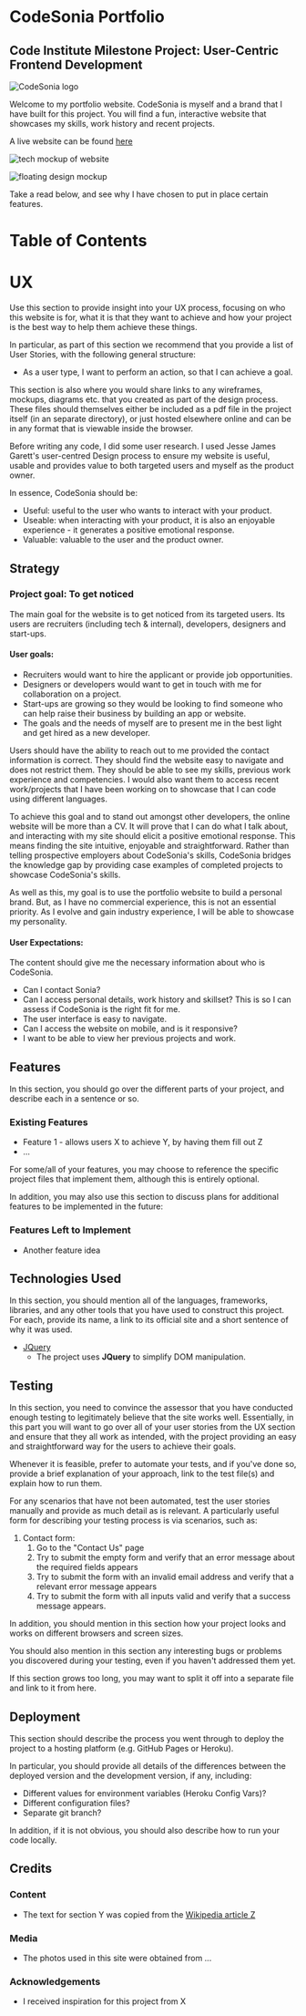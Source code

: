 # CodeSonia Portfolio

## Code Institute Milestone Project: User-Centric Frontend Development

![CodeSonia logo](/assets/images/code_sonia_logo.png)


Welcome to my portfolio website. CodeSonia is myself and a brand that I have built for this project. You will find a fun, interactive website that showcases my skills, work history and recent projects. 

A live website can be found [here](https://codesonia.github.io/CodeSonia_Personal_Portfolio/)

![tech mockup of website](/assets/images/multiple_device_mockup.png)

![floating design mockup](/assets/images/floating_mockup.png)

Take a read below, and see why I have chosen to put in place certain features. 

# Table of Contents
 
# UX
 
Use this section to provide insight into your UX process, focusing on who this website is for, what it is that they want to achieve and how your project is the best way to help them achieve these things.

In particular, as part of this section we recommend that you provide a list of User Stories, with the following general structure:
- As a user type, I want to perform an action, so that I can achieve a goal.

This section is also where you would share links to any wireframes, mockups, diagrams etc. that you created as part of the design process. These files should themselves either be included as a pdf file in the project itself (in an separate directory), or just hosted elsewhere online and can be in any format that is viewable inside the browser.

Before writing any code, I did some user research. I used Jesse James Garett's user-centred Design process to ensure my website is useful, usable and provides value to both targeted users and myself as the product owner. 

In essence, CodeSonia should be:

- Useful: useful to the user who wants to interact with your product.
- Useable: when interacting with your product, it is also an enjoyable experience - it generates a positive emotional response.
- Valuable: valuable to the user and the product owner. 

## Strategy

### Project goal: To get noticed

The main goal for the website is to get noticed from its targeted users. Its users are recruiters (including tech & internal), developers, designers and start-ups.

#### User goals:
- Recruiters would want to hire the applicant or provide job opportunities.
- Designers or developers would want to get in touch with me for collaboration on a project.
- Start-ups are growing so they would be looking to find someone who can help raise their business by building an app or website. 
- The goals and the needs of myself are to present me in the best light and get hired as a new developer. 

Users should have the ability to reach out to me provided the contact information is correct. They should find the website easy to navigate and does not restrict them. They should be able to see my skills, previous work experience and competencies. I would also want them to access recent work/projects that I have been working on to showcase that I can code using different languages. 

To achieve this goal and to stand out amongst other developers, the online website will be more than a CV. It will prove that I can do what I talk about, and interacting with my site should elicit a positive emotional response. This means finding the site intuitive, enjoyable and straightforward. Rather than telling prospective employers about CodeSonia's skills, CodeSonia bridges the knowledge gap by providing case examples of completed projects to showcase CodeSonia's skills.

As well as this, my goal is to use the portfolio website to build a personal brand. But, as I have no commercial experience, this is not an essential priority. As I evolve and gain industry experience, I will be able to showcase my personality.

#### User Expectations:
The content should give me the necessary information about who is CodeSonia.
- Can I contact Sonia?
- Can I access personal details, work history and skillset? This is so I can assess if CodeSonia is the right fit for me.
- The user interface is easy to navigate.
- Can I access the website on mobile, and is it responsive?
- I want to be able to view her previous projects and work.

## Features

In this section, you should go over the different parts of your project, and describe each in a sentence or so.
 
### Existing Features
- Feature 1 - allows users X to achieve Y, by having them fill out Z
- ...

For some/all of your features, you may choose to reference the specific project files that implement them, although this is entirely optional.

In addition, you may also use this section to discuss plans for additional features to be implemented in the future:

### Features Left to Implement
- Another feature idea

## Technologies Used

In this section, you should mention all of the languages, frameworks, libraries, and any other tools that you have used to construct this project. For each, provide its name, a link to its official site and a short sentence of why it was used.

- [JQuery](https://jquery.com)
    - The project uses **JQuery** to simplify DOM manipulation.


## Testing

In this section, you need to convince the assessor that you have conducted enough testing to legitimately believe that the site works well. Essentially, in this part you will want to go over all of your user stories from the UX section and ensure that they all work as intended, with the project providing an easy and straightforward way for the users to achieve their goals.

Whenever it is feasible, prefer to automate your tests, and if you've done so, provide a brief explanation of your approach, link to the test file(s) and explain how to run them.

For any scenarios that have not been automated, test the user stories manually and provide as much detail as is relevant. A particularly useful form for describing your testing process is via scenarios, such as:

1. Contact form:
    1. Go to the "Contact Us" page
    2. Try to submit the empty form and verify that an error message about the required fields appears
    3. Try to submit the form with an invalid email address and verify that a relevant error message appears
    4. Try to submit the form with all inputs valid and verify that a success message appears.

In addition, you should mention in this section how your project looks and works on different browsers and screen sizes.

You should also mention in this section any interesting bugs or problems you discovered during your testing, even if you haven't addressed them yet.

If this section grows too long, you may want to split it off into a separate file and link to it from here.

## Deployment

This section should describe the process you went through to deploy the project to a hosting platform (e.g. GitHub Pages or Heroku).

In particular, you should provide all details of the differences between the deployed version and the development version, if any, including:
- Different values for environment variables (Heroku Config Vars)?
- Different configuration files?
- Separate git branch?

In addition, if it is not obvious, you should also describe how to run your code locally.


## Credits

### Content
- The text for section Y was copied from the [Wikipedia article Z](https://en.wikipedia.org/wiki/Z)

### Media
- The photos used in this site were obtained from ...

### Acknowledgements

- I received inspiration for this project from X

